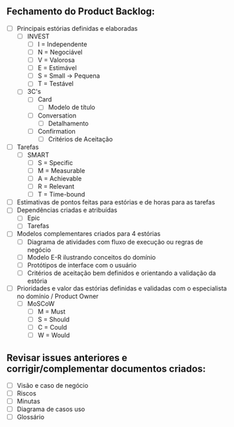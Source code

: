 ## Fechamento do Product Backlog:
 - [ ] Principais estórias definidas e elaboradas
   - [ ] INVEST
     - [ ] I = Independente
     - [ ] N = Negociável
     - [ ] V = Valorosa
     - [ ] E = Estimável
     - [ ] S = Small -> Pequena
     - [ ] T = Testável
   - [ ] 3C's
     - [ ] Card
       - [ ] Modelo de título
     - [ ] Conversation
       - [ ] Detalhamento
     - [ ] Confirmation
       - [ ] Critérios de Aceitação
 - [ ] Tarefas
   - [ ] SMART
     - [ ] S = Specific
     - [ ] M = Measurable
     - [ ] A = Achievable
     - [ ] R = Relevant
     - [ ] T = Time-bound
 - [ ] Estimativas de pontos feitas para estórias e de horas para as tarefas
 - [ ] Dependências criadas e atribuídas
   - [ ] Epic
   - [ ] Tarefas
 - [ ] Modelos complementares criados para 4 estórias
   - [ ] Diagrama de atividades com fluxo de execução ou regras de negócio
   - [ ] Modelo E-R ilustrando conceitos do domínio
   - [ ] Protótipos de interface com o usuário
   - [ ] Critérios de aceitação bem definidos e orientando a validação da estória
 - [ ] Prioridades e valor das estórias definidas e validadas com o especialista no domínio / Product Owner
   - [ ] MoSCoW
     - [ ] M = Must
     - [ ] S = Should
     - [ ] C = Could
     - [ ] W = Would
## Revisar issues anteriores e corrigir/complementar documentos criados:
   - [ ] Visão e caso de negócio
   - [ ] Riscos
   - [ ] Minutas
   - [ ] Diagrama de casos uso
   - [ ] Glossário
